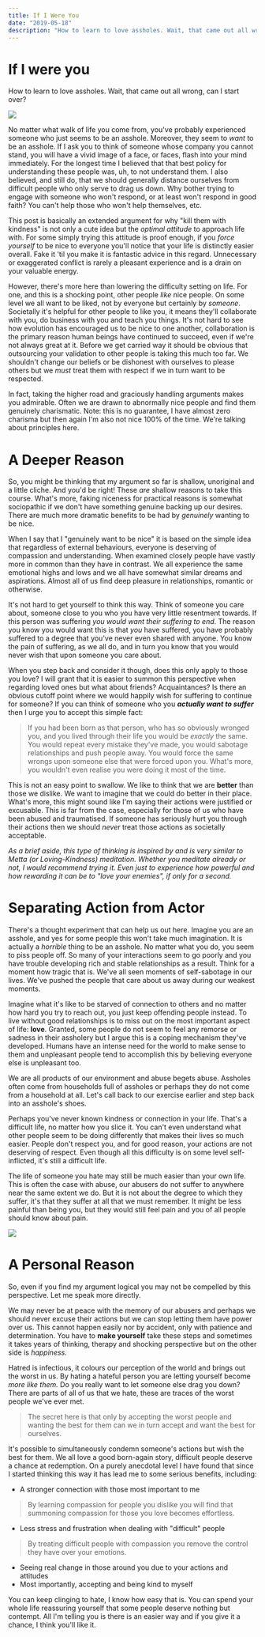 ```yaml
---
title: If I Were You
date: "2019-05-18"
description: "How to learn to love assholes. Wait, that came out all wrong, can I start over?"
---
```


# If I were you

How to learn to love assholes. Wait, that came out all wrong, can I start over?

![](if-i-were-you_66194726.jpg)

No matter what walk of life you come from, you've probably experienced someone who just seems to be an asshole. Moreover, they seem to *want* to be an asshole. If I ask you to think of someone whose company you cannot stand, you will have a vivid image of a face, or faces, flash into your mind immediately. For the longest time I believed that that best policy for understanding these people was, uh, to not understand them. I also believed, and still do, that we should generally distance ourselves from difficult people who only serve to drag us down. Why bother trying to engage with someone who won't respond, or at least won't respond in good faith? You can't help those who won't help themselves, etc.

This post is basically an extended argument for why "kill them with kindness" is not only a cute idea but the *optimal attitude* to approach life with. For some simply trying this attitude is proof enough, if you *force yourself* to be nice to everyone you'll notice that your life is distinctly easier overall. Fake it 'til you make it is fantastic advice in this regard. Unnecessary or exaggerated conflict is rarely a pleasant experience and is a drain on your valuable energy.

However, there's more here than lowering the difficulty setting on life. For one, and this is a shocking point, other people *like* nice people. On some level we all want to be liked, not by everyone but certainly by *someone*. Societally it's helpful for other people to like you, it means they'll collaborate with you, do business with you and teach you things. It's not hard to see how evolution has encouraged us to be nice to one another, collaboration is the primary reason human beings have continued to succeed, even if we're not always great at it. Before we get carried way it should be obvious that outsourcing your validation to other people is taking this much too far. We shouldn't change our beliefs or be dishonest with ourselves to please others but we *must* treat them with respect if we in turn want to be respected.

In fact, taking the higher road and graciously handling arguments makes you admirable. Often we are drawn to abnormally nice people and find them genuinely charismatic. Note: this is no guarantee, I have almost zero charisma but then again I'm also not nice 100% of the time. We're talking about principles here. 

# A Deeper Reason

So, you might be thinking that my argument so far is shallow, unoriginal and a little cliche. And you'd be right! These *are* shallow reasons to take this course. What's more, faking niceness for practical reasons is somewhat sociopathic if we don't have something genuine backing up our desires. There are much more dramatic benefits to be had by *genuinely* wanting to be nice.

When I say that I "genuinely want to be nice" it is based on the simple idea that regardless of external behaviours, everyone is deserving of compassion and understanding. When examined closely people have vastly more in common than they have in contrast. We all experience the same emotional highs and lows and we all have somewhat similar dreams and aspirations. Almost all of us find deep pleasure in relationships, romantic or otherwise.

It's not hard to get yourself to think this way. Think of someone you care about, someone close to you who you have very little resentment towards. If this person was suffering *you would want their suffering to end*. The reason you know you would want this is that *you* have suffered, you have probably suffered to a degree that you've never even shared with anyone. You know the pain of suffering, as we all do, and in turn you know that you would never wish that upon someone you care about. 

When you step back and consider it though, does this only apply to those you love? I will grant that it is easier to summon this perspective when regarding loved ones but what about friends? Acquaintances? Is there an obvious cutoff point where we would happily wish for suffering to continue for someone? If you can think of someone who you ***actually want to suffer*** then I urge you to accept this simple fact:

> If you had been born as that person, who has so obviously wronged you, and you lived through their life you would be *exactly* the same. You would repeat every mistake they've made, you would sabotage relationships and push people away. You would force the same wrongs upon someone else that were forced upon you. What's more, you wouldn't even realise you were doing it most of the time.

This is not an easy point to swallow. We like to think that we are **better** than those we dislike. We want to imagine that we could do better in their place. What's more, this might sound like I'm saying their actions were justified or excusable. This is far from the case, especially for those of us who have been abused and traumatised. If someone has seriously hurt you through their actions then we should *never* treat those actions as societally acceptable.

*As a brief aside, this type of thinking is inspired by and is very similar to Metta (or Loving-Kindness) meditation. Whether you meditate already or not, I would recommend trying it. Even just to experience how powerful and how rewarding it can be to "love your enemies", if only for a second.*

# Separating Action from Actor

There's a thought experiment that can help us out here. Imagine you are an asshole, and yes for some people this won't take much imagination. It is actually a *horrible* thing to be an asshole. No matter what you do, you seem to piss people off. So many of your interactions seem to go poorly and you have trouble developing rich and stable relationships as a result. Think for a moment how tragic that is. We've all seen moments of self-sabotage in our lives. We've pushed the people that care about us away during our weakest moments.

Imagine what it's like to be starved of connection to others and no matter how hard you try to reach out, you just keep offending people instead. To live without good relationships is to miss out on the most important aspect of life: **love**. Granted, some people do not seem to feel any remorse or sadness in their assholery but I argue this is a coping mechanism they've developed. Humans have an intense need for the world to make sense to them and unpleasant people tend to accomplish this by believing everyone else is unpleasant too. 

We are all products of our environment and abuse begets abuse. Assholes often come from households full of assholes or perhaps they do not come from a household at all. Let's call back to our exercise earlier and step back into an asshole's shoes.

Perhaps you've never known kindness or connection in your life. That's a difficult life, no matter how you slice it. You can't even understand what other people seem to be doing differently that makes their lives so much easier. People don't respect you, and for good reason, your actions are not deserving of respect. Even though all this difficulty is on some level self-inflicted, it's still a difficult life.

The life of someone you hate may still be much easier than your own life. This is often the case with abuse, our abusers do not suffer to anywhere near the same extent we do. But it is not about the degree to which they suffer, it's that they suffer at all that we must remember. It might be less painful than being you, but they would still feel pain and you of all people should know about pain.

![](if-i-were-you_66194702.jpg)

# A Personal Reason

So, even if you find my argument logical you may not be compelled by this perspective. Let me speak more directly. 

We may never be at peace with the memory of our abusers and perhaps we should never excuse their actions but we can stop letting them have power over us. This cannot happen  easily nor by accident, only with patience and determination. You have to **make yourself** take these steps and sometimes it takes years of thinking, therapy and shocking perspective but on the other side is *happiness.*

Hatred is infectious, it colours our perception of the world and brings out the worst in us. By hating a hateful person you are letting yourself become *more like them.* Do you really want to let someone else drag you down? There are parts of all of us that we hate, these are traces of the worst people we've ever met.

> The secret here is that only by accepting the worst people and wanting the best for them can we in turn accept and want the best for ourselves.

It's possible to simultaneously condemn someone's actions but wish the best for them. We all love a good born-again story, difficult people deserve a chance at redemption. On a purely anecdotal level I have found that since I started thinking this way it has lead me to some serious benefits, including:

- A stronger connection with those most important to me

> By learning compassion for people you dislike you will find that summoning compassion for those you love becomes effortless.

- Less stress and frustration when dealing with "difficult" people

> By treating difficult people with compassion you remove the control they have over your emotions.

- Seeing real change in those around you due to your actions and attitudes
- Most importantly, accepting and being kind to myself

You can keep clinging to hate, I know how easy that is. You can spend your whole life reassuring yourself that some people deserve nothing but contempt. All I'm telling you is there is an easier way and if you give it a chance, I think you'll like it.